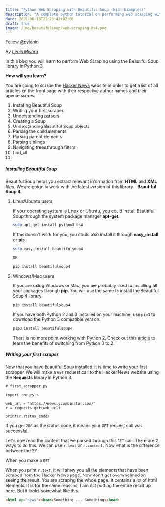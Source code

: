 ```yaml
---
title: "Python Web Scraping with Beautiful Soup (With Examples)"
description: "A complete python tutorial on performing web scraping with the Beautifulsoup library."
date: 2019-06-18T22:20:42+02:00
draft: true
image: /img/beautifulsoup/web-scraping-bs4.png
---
```

<a href="https://twitter.com/pylenin?ref_src=twsrc%5Etfw" class="twitter-follow-button" data-size="large" data-show-screen-name="false" data-show-count="false">Follow @pylenin</a><script async src="https://platform.twitter.com/widgets.js" charset="utf-8"></script>

*By [Lenin Mishra](https://www.pylenin.com/authors/#lenin-mishra)*

In this blog you will learn to perform Web Scraping using the Beautiful Soup library in Python 3.

**How will you learn?**

You are going to scrape the [Hacker News](https://news.ycombinator.com/) website in order to get a list of all articles on the front page with their respective author names and their upvote scores.

1) Installing Beautiful Soup
2) Writing your first scraper.
2) Understanding parsers
3) Creating a Soup
4) Understanding Beautiful Soup objects
5) Parsing the child elements
6) Parsing parent elements
7) Parsing siblings
8) Navigating trees through filters
9) find_all
10) 

##### Installing Beautiful Soup

Beautiful Soup helps you ectract relevant information from **HTML** and **XML** files. We are goign to work with the latest version of this library - **Beautiful Soup 4**.

1. Linux/Ubuntu users

   If your operating system is Linux or Ubuntu, you could install Beautiful Soup through the system package manager **apt-get**.

   ```bash
   sudo apt-get install python3-bs4
   ```

   If this doesn't work for you, you could also install it through **easy_install** or **pip**

   ```bash
   sudo easy_install beautifulsoup4

   OR

   pip install beautifulsoup4
   ```

2. Windows/Mac users

   If you are using Windows or Mac, you are probably used to installing all your packages through **pip**. You will use the same to install the Beautiful Soup 4 library.

   ```bash
   pip install beautifulsoup4
   ```
   
   If you have both Python 2 and 3 installed on your machine, use `pip3` to download the Python 3 compatible version.
   
   ```bash
   pip3 install beautifulsoup4
   ```

   There is no more point working with Python 2. Check out this [article](https://www.pylenin.com/blogs/10-benefits-of-switching-to-python-3/) to learn the benefits of switching from Python 3 to 2.


##### Writing your first scraper

Now that you have Beautiful Soup installed, it is time to write your first scrapper. We will make a `GET` request call to the Hacker News website using the **Requests** library in Python 3.

```python3
# first_scrapper.py

import requests

web_url = "https://news.ycombinator.com/"
r = requests.get(web_url)

print(r.status_code)
```

If you get `200` as the status code, it means your `GET` request call was successful. 

Let's now read the content that we parsed through this `GET` call. There are 2 ways to do this. We can use `r.text` or `r.content`. Now what is the difference between the 2? 

When you make a `GET`

When you print `r.text`, it will show you all the elements that have been scraped from the Hacker News page. Now don't get overwhelmed on seeing the result. You are scraping the whole page. It contains a lot of html elements. It is for the same reasons, I am not putting the entire result up here. But it looks somewhat like this.

```html
<html op="news"><head>Something ... Something</head>
```




